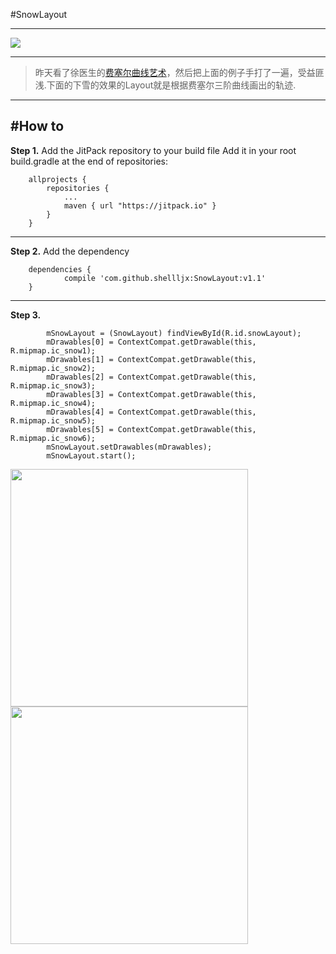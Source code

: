#SnowLayout

---

![](https://jitpack.io/v/shellljx/SnowLayout.svg)

---

> 昨天看了徐医生的[费塞尔曲线艺术](https://github.com/xuyisheng/BezierArt)，然后把上面的例子手打了一遍，受益匪浅.下面的下雪的效果的Layout就是根据费塞尔三阶曲线画出的轨迹.

---
#How to
---
**Step 1.**  Add the JitPack repository to your build file
Add it in your root build.gradle at the end of repositories:
```
	allprojects {
		repositories {
			...
			maven { url "https://jitpack.io" }
		}
	}
```
---
**Step 2.** Add the dependency
```
	dependencies {
	        compile 'com.github.shellljx:SnowLayout:v1.1'
	}
```
---
**Step 3.**
```language-java
        mSnowLayout = (SnowLayout) findViewById(R.id.snowLayout);
        mDrawables[0] = ContextCompat.getDrawable(this, R.mipmap.ic_snow1);
        mDrawables[1] = ContextCompat.getDrawable(this, R.mipmap.ic_snow2);
        mDrawables[2] = ContextCompat.getDrawable(this, R.mipmap.ic_snow3);
        mDrawables[3] = ContextCompat.getDrawable(this, R.mipmap.ic_snow4);
        mDrawables[4] = ContextCompat.getDrawable(this, R.mipmap.ic_snow5);
        mDrawables[5] = ContextCompat.getDrawable(this, R.mipmap.ic_snow6);
        mSnowLayout.setDrawables(mDrawables);
        mSnowLayout.start();
```
<img src="./design/snow.png" width="380px"/>
<img src="./design/snow.gif" width="380"/>
